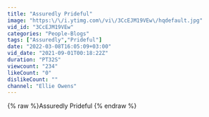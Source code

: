 ```yaml
---
title: "Assuredly Prideful"
image: "https:\/\/i.ytimg.com\/vi\/3CcEJM19VEw\/hqdefault.jpg"
vid_id: "3CcEJM19VEw"
categories: "People-Blogs"
tags: ["Assuredly","Prideful"]
date: "2022-03-08T16:05:09+03:00"
vid_date: "2021-09-01T00:18:22Z"
duration: "PT32S"
viewcount: "234"
likeCount: "0"
dislikeCount: ""
channel: "Ellie Owens"
---
```

{% raw %}Assuredly Prideful {% endraw %}
